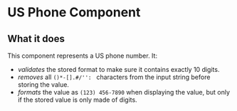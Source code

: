 # US Phone Component

## What it does

This component represents a US phone number. It:

- *validates* the stored format to make sure it contains exactly 10 digits.
- *removes* all `()*-[].#/'': ` characters from the input string before storing the value.
- *formats* the value as `(123) 456-7890` when displaying the value, but only if the stored value is only made of digits.
